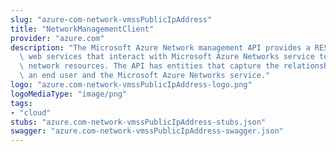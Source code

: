 ```yaml
---
slug: "azure-com-network-vmssPublicIpAddress"
title: "NetworkManagementClient"
provider: "azure.com"
description: "The Microsoft Azure Network management API provides a RESTful set of\
  \ web services that interact with Microsoft Azure Networks service to manage your\
  \ network resources. The API has entities that capture the relationship between\
  \ an end user and the Microsoft Azure Networks service."
logo: "azure.com-network-vmssPublicIpAddress-logo.png"
logoMediaType: "image/png"
tags:
- "cloud"
stubs: "azure.com-network-vmssPublicIpAddress-stubs.json"
swagger: "azure.com-network-vmssPublicIpAddress-swagger.json"
---
```

